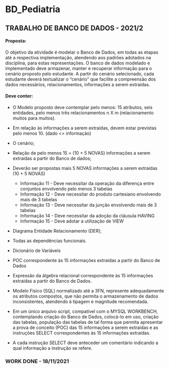 # BD_Pediatria
## TRABALHO DE BANCO DE DADOS - 2021/2

#### Proposta:
O objetivo da atividade é modelar o Banco de Dados, em todas as etapas até a respectiva implementação, atendendo aos padrões adotados na disciplina, para estas representações. O banco de dados modelado e implementado deve armazenar, manter e recuperar informação para o cenário proposto pelo estudante.
A partir do cenário selecionado, cada estudante deverá textualizar o “cenário” que facilite a compreensão dos dados necessários, relacionamentos, informações a serem extraídas.

#### Deve conter:
- O Modelo proposto deve contemplar pelo menos: 15 atributos, seis entidades, pelo menos
três relacionamentos n X m (relacionamento muitos para muitos).
- Em relação às informações a serem extraídas, devem estar previstas pelo menos 10. (dado
<> informação)
- O cenário;
- Relação de pelo menos 15 = (10 + 5 NOVAS) informações a serem extraídas a partir do Banco
de dados;
- Deverão ser propostas mais 5 NOVAS informações a serem extraídas (10 + 5 NOVAS)
    - Informação 11 - Deve necessitar da operação da diferença entre conjuntos envolvendo pelo
    menos 3 tabelas
    - Informação 12 - Deve necessitar do produto cartesiano envolvendo mais de 3 tabelas
    - Informação 13 - Deve necessitar da junção envolvendo mais de 3 tabelas
    - Informação 14 - Deve necessitar da adoção da cláusula HAVING
    - Informação 15 - Deve adotar a utilização de VIEW
- Diagrama Entidade Relacionamento (DER);
- Todas as dependências funcionais.
- Dicionário de Variáveis
- POC correspondente às 15 informações extraídas a partir do Banco de Dados
- Expressão da álgebra relacional correspondente às 15 informações extraídas a partir do
Banco de Dados.

- Modelo Físico (SQL) normalizado até a 3FN, represente adequadamente os atributos compostos,
que não permita o armazenamento de dados inconsistentes, atendendo à tipagem e
magnitude recomendada. 
- Em um único arquivo script, compatível com o MYSQL WORKBENCH, contemplando criação
do Banco de Dados, colocá-lo em uso, criação das tabelas, população das tabelas de tal
forma que permita apresentar a prova de conceito (POC) das 15 informações a serem
extraídas e as instruções SELECT correspondentes às 15 informações extraídas.
- A cada instrução SELECT deve anteceder um comentário indicando a qual informação a
instrução se refere.


### WORK DONE - 18/11/2021
